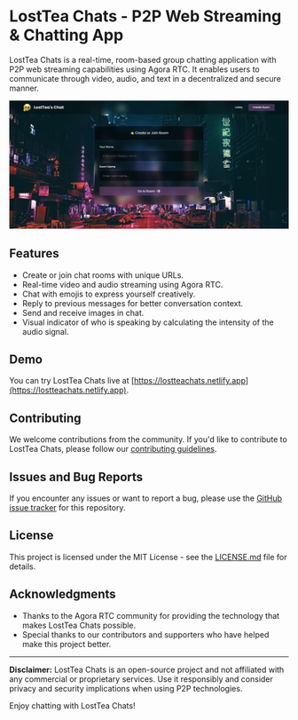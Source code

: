 # LostTea Chats - P2P Web Streaming & Chatting App

LostTea Chats is a real-time, room-based group chatting application with P2P web streaming capabilities using Agora RTC. It enables users to communicate through video, audio, and text in a decentralized and secure manner.

![LostTea Chats Screenshot](screenshot.png)

## Features

- Create or join chat rooms with unique URLs.
- Real-time video and audio streaming using Agora RTC.
- Chat with emojis to express yourself creatively.
- Reply to previous messages for better conversation context.
- Send and receive images in chat.
- Visual indicator of who is speaking by calculating the intensity of the audio signal.

## Demo

You can try LostTea Chats live at [https://lostteachats.netlify.app](https://lostteachats.netlify.app).

## Contributing

We welcome contributions from the community. If you'd like to contribute to LostTea Chats, please follow our [contributing guidelines](CONTRIBUTING.md).

## Issues and Bug Reports

If you encounter any issues or want to report a bug, please use the [GitHub issue tracker](https://github.com/your-username/LostTea-Chats/issues) for this repository.

## License

This project is licensed under the MIT License - see the [LICENSE.md](LICENSE.md) file for details.

## Acknowledgments

- Thanks to the Agora RTC community for providing the technology that makes LostTea Chats possible.
- Special thanks to our contributors and supporters who have helped make this project better.

---

**Disclaimer:** LostTea Chats is an open-source project and not affiliated with any commercial or proprietary services. Use it responsibly and consider privacy and security implications when using P2P technologies.

Enjoy chatting with LostTea Chats!
